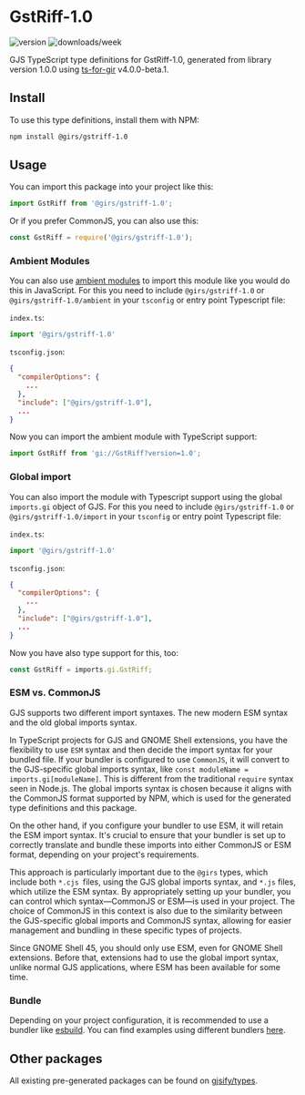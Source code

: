 
# GstRiff-1.0

![version](https://img.shields.io/npm/v/@girs/gstriff-1.0)
![downloads/week](https://img.shields.io/npm/dw/@girs/gstriff-1.0)


GJS TypeScript type definitions for GstRiff-1.0, generated from library version 1.0.0 using [ts-for-gir](https://github.com/gjsify/ts-for-gir) v4.0.0-beta.1.


## Install

To use this type definitions, install them with NPM:
```bash
npm install @girs/gstriff-1.0
```

## Usage

You can import this package into your project like this:
```ts
import GstRiff from '@girs/gstriff-1.0';
```

Or if you prefer CommonJS, you can also use this:
```ts
const GstRiff = require('@girs/gstriff-1.0');
```

### Ambient Modules

You can also use [ambient modules](https://github.com/gjsify/ts-for-gir/tree/main/packages/cli#ambient-modules) to import this module like you would do this in JavaScript.
For this you need to include `@girs/gstriff-1.0` or `@girs/gstriff-1.0/ambient` in your `tsconfig` or entry point Typescript file:

`index.ts`:
```ts
import '@girs/gstriff-1.0'
```

`tsconfig.json`:
```json
{
  "compilerOptions": {
    ...
  },
  "include": ["@girs/gstriff-1.0"],
  ...
}
```

Now you can import the ambient module with TypeScript support: 

```ts
import GstRiff from 'gi://GstRiff?version=1.0';
```

### Global import

You can also import the module with Typescript support using the global `imports.gi` object of GJS.
For this you need to include `@girs/gstriff-1.0` or `@girs/gstriff-1.0/import` in your `tsconfig` or entry point Typescript file:

`index.ts`:
```ts
import '@girs/gstriff-1.0'
```

`tsconfig.json`:
```json
{
  "compilerOptions": {
    ...
  },
  "include": ["@girs/gstriff-1.0"],
  ...
}
```

Now you have also type support for this, too:

```ts
const GstRiff = imports.gi.GstRiff;
```


### ESM vs. CommonJS

GJS supports two different import syntaxes. The new modern ESM syntax and the old global imports syntax.

In TypeScript projects for GJS and GNOME Shell extensions, you have the flexibility to use `ESM` syntax and then decide the import syntax for your bundled file. If your bundler is configured to use `CommonJS`, it will convert to the GJS-specific global imports syntax, like `const moduleName = imports.gi[moduleName]`. This is different from the traditional `require` syntax seen in Node.js. The global imports syntax is chosen because it aligns with the CommonJS format supported by NPM, which is used for the generated type definitions and this package.

On the other hand, if you configure your bundler to use ESM, it will retain the ESM import syntax. It's crucial to ensure that your bundler is set up to correctly translate and bundle these imports into either CommonJS or ESM format, depending on your project's requirements.

This approach is particularly important due to the `@girs` types, which include both `*.cjs `files, using the GJS global imports syntax, and `*.js` files, which utilize the ESM syntax. By appropriately setting up your bundler, you can control which syntax—CommonJS or ESM—is used in your project. The choice of CommonJS in this context is also due to the similarity between the GJS-specific global imports and CommonJS syntax, allowing for easier management and bundling in these specific types of projects.

Since GNOME Shell 45, you should only use ESM, even for GNOME Shell extensions. Before that, extensions had to use the global import syntax, unlike normal GJS applications, where ESM has been available for some time.

### Bundle

Depending on your project configuration, it is recommended to use a bundler like [esbuild](https://esbuild.github.io/). You can find examples using different bundlers [here](https://github.com/gjsify/ts-for-gir/tree/main/examples).

## Other packages

All existing pre-generated packages can be found on [gjsify/types](https://github.com/gjsify/types).

